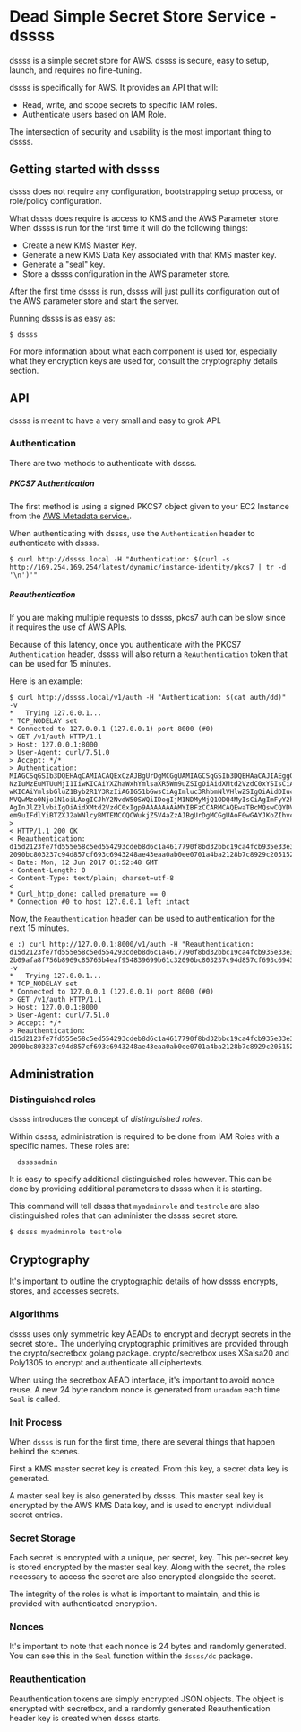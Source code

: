 # Dead Simple Secret Store Service - dssss
dssss is a simple secret store for AWS. dssss is secure, easy to setup, launch, and requires no fine-tuning.

dssss is specifically for AWS. It provides an API that will:
 - Read, write, and scope secrets to specific IAM roles.
 - Authenticate users based on IAM Role.
 
The intersection of security and usability is the most important thing to dssss. 

## Getting started with dssss
dssss does not require any configuration, bootstrapping setup process, or role/policy configuration.

What dssss does require is access to KMS and the AWS Parameter store. When dssss is run for the first time it will do the following things:

  - Create a new KMS Master Key.
  - Generate a new KMS Data Key associated with that KMS master key.
  - Generate a "seal" key.
  - Store a dssss configuration in the AWS parameter store.

After the first time dssss is run, dssss will just pull its configuration
out of the AWS parameter store and start the server.

Running dssss is as easy as:
```
$ dssss
```

For more information about what each component is used for, especially what
they encryption keys are used for, consult the cryptography details section.

## API 
dssss is meant to have a very small and easy to grok API.

### Authentication
There are two methods to authenticate with dssss.

##### PKCS7 Authentication
The first method is using a signed PKCS7 object given to your EC2 Instance from the [AWS Metadata service.](http://docs.aws.amazon.com/AWSEC2/latest/UserGuide/ec2-instance-metadata.html).

When authenticating with dssss, use the `Authentication` header to authenticate with dssss.

```
$ curl http://dssss.local -H "Authentication: $(curl -s http://169.254.169.254/latest/dynamic/instance-identity/pkcs7 | tr -d '\n')'"
```
##### Reauthentication
If you are making multiple requests to dssss, pkcs7 auth can be slow since it requires the use of AWS APIs.

Because of this latency, once you authenticate with the PKCS7 `Authentication` header, dssss will also return a `ReAuthentication` token that can be used for 15 minutes.

Here is an example:
```
$ curl http://dssss.local/v1/auth -H "Authentication: $(cat auth/dd)" -v
*   Trying 127.0.0.1...
* TCP_NODELAY set
* Connected to 127.0.0.1 (127.0.0.1) port 8000 (#0)
> GET /v1/auth HTTP/1.1
> Host: 127.0.0.1:8000
> User-Agent: curl/7.51.0
> Accept: */*
> Authentication: MIAGCSqGSIb3DQEHAqCAMIACAQExCzAJBgUrDgMCGgUAMIAGCSqGSIb3DQEHAaCAJIAEggGwewogICJkZXZwYXlQcm9kdWN0Q29kZXMiIDogbnVsbCwKICAicHJpdmF0ZUlwIiA6ICIx
NzIuMzEuMTUuMjI1IiwKICAiYXZhaWxhYmlsaXR5Wm9uZSIgOiAidXMtd2VzdC0xYSIsCiAgInZlcnNpb24iIDogIjIwMTAtMDgtMzEiLAogICJpbnN0YW5jZUlkIiA6ICJpLTAwMjZjM2FmM2IzYzRlODFlIi
wKICAiYmlsbGluZ1Byb2R1Y3RzIiA6IG51bGwsCiAgImluc3RhbmNlVHlwZSIgOiAidDIuc21hbGwiLAogICJpbWFnZUlkIiA6ICJhbWktMmFmYmRlNGEiLAogICJwZW5kaW5nVGltZSIgOiAiMjAxNy0wNS0z
MVQwMzo0Njo1N1oiLAogICJhY2NvdW50SWQiIDogIjM1NDMyMjQ1ODQ4MyIsCiAgImFyY2hpdGVjdHVyZSIgOiAieDg2XzY0IiwKICAia2VybmVsSWQiIDogbnVsbCwKICAicmFtZGlza0lkIiA6IG51bGwsCi
AgInJlZ2lvbiIgOiAidXMtd2VzdC0xIgp9AAAAAAAAMYIBFzCCARMCAQEwaTBcMQswCQYDVQQGEwJVUzEZMBcGA1UECBMQV2FzaGluZ3RvbiBTdGF0ZTEQMA4GA1UEBxMHU2VhdHRsZTEgMB4GA1UEChMXQW1h
em9uIFdlYiBTZXJ2aWNlcyBMTEMCCQCWukjZ5V4aZzAJBgUrDgMCGgUAoF0wGAYJKoZIhvcNAQkDMQsGCSqGSIb3DQEHATAcBgkqhkiG9w0BCQUxDxcNMTcwNTMxMDM0NzAxWjAjBgkqhkiG9w0BCQQxFgQUNILTt3nygCCCH+uv2gKrTxKSJ3kwCQYHKoZIzjgEAwQuMCwCFFrCKyqoYKiepd9zvomHfpgMJgnQAhQqjLHWuCPMojwOWyapFf9Zcb8GjwAAAAAAAA==
>
< HTTP/1.1 200 OK
< Reauthentication: d15d2123fe7fd555e58c5ed554293cdeb8d6c1a4617790f8bd32bbc19ca4fcb935e33e35dc5d438d4c7610f87f12874440e31c617c23cf9e7ee0cc3faa0328bbf0cbabc6563a2673b97db4cf0a72d9525dde208cc517c907ffc5c360c789f0fd3452ea857ee4e83a1b83afca5e218c7f4a4495a80fb8e291f6af65e9f871a92b09afa8f756b8969c85765b4eaf954839699b61c3
2090bc803237c94d857cf693c6943248ae43eaa0ab0ee0701a4ba2128b7c8929c205152914401a26b3f25432c99c755a8c
< Date: Mon, 12 Jun 2017 01:52:48 GMT
< Content-Length: 0
< Content-Type: text/plain; charset=utf-8
<
* Curl_http_done: called premature == 0
* Connection #0 to host 127.0.0.1 left intact
```

Now, the `Reauthentication` header can be used to authentication for the next 15 minutes.

```
e :) curl http://127.0.0.1:8000/v1/auth -H "Reauthentication: d15d2123fe7fd555e58c5ed554293cdeb8d6c1a4617790f8bd32bbc19ca4fcb935e33e35dc5d438d4c7610f87f12874440e31c617c23cf9e7ee0cc3faa0328bbf0cbabc6563a2673b97db4cf0a72d9525dde208cc517c907ffc5c360c789f0fd3452ea857ee4e83a1b83afca5e218c7f4a4495a80fb8e291f6af65e9f871a9
2b09afa8f756b8969c85765b4eaf954839699b61c32090bc803237c94d857cf693c6943248ae43eaa0ab0ee0701a4ba2128b7c8929c205152914401a26b3f25432c99c755a8c" -v
*   Trying 127.0.0.1...
* TCP_NODELAY set
* Connected to 127.0.0.1 (127.0.0.1) port 8000 (#0)
> GET /v1/auth HTTP/1.1
> Host: 127.0.0.1:8000
> User-Agent: curl/7.51.0
> Accept: */*
> Reauthentication: d15d2123fe7fd555e58c5ed554293cdeb8d6c1a4617790f8bd32bbc19ca4fcb935e33e35dc5d438d4c7610f87f12874440e31c617c23cf9e7ee0cc3faa0328bbf0cbabc6563a2673b97db4cf0a72d9525dde208cc517c907ffc5c360c789f0fd3452ea857ee4e83a1b83afca5e218c7f4a4495a80fb8e291f6af65e9f871a92b09afa8f756b8969c85765b4eaf954839699b61c3
2090bc803237c94d857cf693c6943248ae43eaa0ab0ee0701a4ba2128b7c8929c205152914401a26b3f25432c99c755a8c
```
## Administration
### Distinguished roles
dssss introduces the concept of *distinguished roles*.

Within dssss, administration is required to be done from IAM Roles
with a specific names. These roles are:
```
  dssssadmin
```

It is easy to specify additional distinguished roles however. This can be done by providing additional parameters to dssss when it is starting.

This command will tell dssss that `myadminrole` and `testrole` are also distinguished roles that can administer the dssss secret store.
```
$ dssss myadminrole testrole
```

## Cryptography
It's important to outline the cryptographic details of how dssss encrypts, stores, and accesses secrets.
### Algorithms
dssss uses only symmetric key AEADs to encrypt and decrypt secrets in the secret store.. The underlying
cryptographic primitives are provided through the crypto/secretbox golang package. crypto/secretbox uses XSalsa20 and Poly1305 to encrypt and authenticate all ciphertexts.

When using the secretbox AEAD interface, it's important to avoid
nonce reuse. A new 24 byte random nonce is generated from `urandom`
each time `Seal` is called.

### Init Process
When `dssss` is run for the first time, there are several things that happen behind the scenes.

First a KMS master secret key is created. From this key, a secret data key is generated. 

A master seal key is also generated by dssss. This master seal key is encrypted by the AWS KMS Data key, and is used to encrypt individual secret entries.

### Secret Storage
Each secret is encrypted with a unique, per secret, key. This per-secret key is stored encrypted by the master seal key. Along with the secret, the roles necessary to access the secret are also encrypted
alongside the secret.

The integrity of the roles is what is important to maintain, and this is provided with authenticated encryption.

### Nonces
It's important to note that each nonce is 24 bytes and randomly generated. You can see this in the `Seal` function within the `dssss/dc` package.

### Reauthentication
Reauthentication tokens are simply encrypted JSON objects. The object is encrypted with secretbox, and a randomly generated Reauthentication header key is created when dssss starts.

